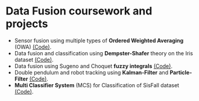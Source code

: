 # Data Fusion coursework and projects


* Sensor fusion using multiple types of **Ordered Weighted Averaging** (OWA) [(Code)](https://github.com/ahmadianme/projects/tree/master/data-fusion/ordered-weighted-averaging).
* Data fusion and classification using **Dempster-Shafer** theory on the Iris dataset [(Code)](https://github.com/ahmadianme/projects/tree/master/data-fusion/dempster-shafer).
* Data fusion using Sugeno and Ⅽhoquet **fuzzy integrals** [(Code)](https://github.com/ahmadianme/projects/tree/master/data-fusion/fuzzy-integrals).
* Double pendulum and robot tracking using **Kalman-Filter** and **Particle-Filter** [(Code)](https://github.com/ahmadianme/projects/tree/master/data-fusion/kalman-particle-filters).
* **Multi Classifier System** (MCS) for Classification of SisFall dataset [(Code)](https://github.com/ahmadianme/projects/tree/master/data-fusion/multi-classifier-system).

